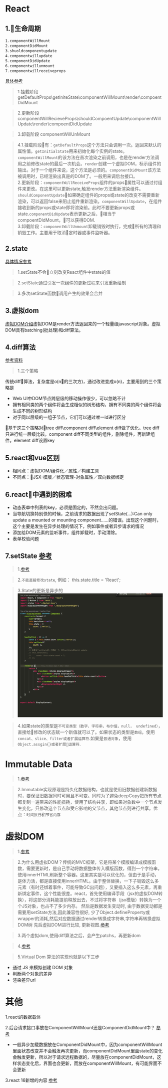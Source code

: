 React
===================
1.生命周期
-----------------------
    1.componentWillMount
    2.componentDidMount
    3.shuoldcomponentupdate
    4.componentwillupdate
    5.componentDidUpdate
    6.componentwillunmount
    7.componentwillreceiveprops

[具体参考](https://segmentfault.com/a/1190000004168886)

>1.挂载阶段
    getDefaultProps\getIniteState\componentWillMount\render\compoentDidMount

>2.更新阶段
    componentWillRecieveProps\shouldCompoentUpdate\componentWillUpdate\render\compoentDidUpdate

>3.卸载阶段
    componentWillUnMount


>4.1.挂载阶段有：`getDefaultProps`这个方法只会调用一次。返回来默认的属性值。`getInitialState`用来初始化每个实例的state。`componentWillMount`的该方法在首次渲染之前调用，也是在render方法调用之前修改state的最后一次机会。`render`创建一个虚拟DOM，标示组件的输出。对于一个组件来说，这个方法是必须的。`componentDidMount`该方法被调用时，已经渲染出真是的DOM了。一般用来调后台接口。   
2.更新阶段：`componentWillReceiveProps`组件的props属性可以通过付组件来更改。在这里可以更新state,触发render方法重新渲染组件。`shouldComponentUpdate`如果确定组件的props或state的改变不需要重新渲染，可以返回false来阻止组件重新渲染。`componentWillUpdate`，在组件接收到新的props或state即将渲染前。此时不要更新props或state.`componentDidUpdate`表示更新之后，相当于compoentDIdMount，可以获得DOM.    
3.卸载阶段：`componentWillUnmount`卸载销毁时执行，完成所有的清理和销毁工作。主要用于取消定时器或事件监听器。

2.state
-----------------------

[具体情况参考](https://juejin.im/post/5a155f906fb9a045284622b4)     
>1.setState不会立刻改变React组件中state的值    

>2.setState通过引发一次组件的更新过程来引发重新绘制   

>3.多次setState函数调用产生的效果会合并



3.虚拟dom
---------------------

[虚拟DOM介绍](http://www.alloyteam.com/2015/10/react-virtual-analysis-of-the-dom/)虚拟DOM是render方法返回来的一个轻量级javascript对象。虚拟DOM具有batching(批处理)和diff算法。

4.diff算法
--------------------------

[参考资料](https://zhuanlan.zhihu.com/p/20346379)

>1.三个策略

传统diff算法，复杂度是o(n的三次方)，通过改进变成o(n)，主要用到的三个策略是    
* Web UI中DOM节点跨层级的移动操作很少，可以忽略不计     
* 拥有相同类的两个组件将会生成相似的树形结构，拥有不同类的两个组件将会生成不同的树形结构     
* 对于同以层级的一组子节点，它们可以通过唯一id进行区分

基于这三个策略对tree diff\component diff\element diff做了优化。tree diff只进行统一层级比较。component diff不同类型的组件，删除组件，再新建组件。element diff设置key

5.react和vue区别
---------------------------
* 相同点：虚拟DOM/组件化／属性／构建工具    
* 不同点：JSX-模版／状态管理-对象属性／双向数据绑定

6.react中遇到的困难
------------------------------
*  动态表单中列表的key，必须是固定的，不然会出问题。    
*  当导航切换特别快的时候，之前请求的数据出现了setState(…):Can only update a mounted or mounting component……的错误。出现这个问题时，这个主要是发生在异步处理的情况下，例如事件或者异步请求的情况     
*  添加给DOM元素的监听事件，组件卸载时，手动清除。     
*  表单校验问题      

7.setState [参考](https://juejin.im/post/5b45c57c51882519790c7441)
------------------------

>1.[参考](https://www.jianshu.com/p/c6257cbef1b1)

>2.`不能直接修改state`, 例如： this.state.title = 'React';

>3.State的更新是异步的![图片](https://github.com/qingzhu1224/learn-react/blob/master/imges/state.png)

>4.如果state的类型是`不可变类型（数字，字符串，布尔值，null， undefined）`，直接给修改的状态赋一个新值就可以了。如果状态的类型是`数组`，使用`concat、slice、filter或者扩展运算符`.如果是`普通对象`，使用`Object.assgin{}或者扩展运算符`.

Immutable Data
===================================

>1.[参考](https://github.com/camsong/blog/issues/3)

>2.Immutable实现原理是持久化数据结构，也就是使用旧数据创建新数据时，要保证旧数据同时可用且不可变。同时为了避免deepCopy把所有节点都复制一遍带来的性能损耗，使用了结构共享，即如果对象数中一个节点发生变化，只修改这个节点和受它影响的父节点，其他节点则进行共享。优点：`时间旅行`和`节省内存`


虚拟DOM
=======================

>1.[参考](https://foio.github.io/virtual-dom/) 

>2.为什么用虚拟DOM？传统的MVC框架，它是将某个模版编译成模版函数，需要更新时，是自己手动将数据整体传入模版函数，得到一个字符串，使用innerHTML刷新整个容器。这里其实是可以优化的，但由于是手动，是体力活，都是直接使用innerHTML。由于整体替换，一下子销毁这么多元素（有时还绑着事件，可能导致GC出问题），又要插入这么多元素，再重新绑定事件，这个性能很差。react，首先使用编译手段（jsx的虚拟DOM转换），将这部分消耗能提前释放出去，不过将字符串（jsx模版）转换为一个个JS对象，也占不了多少内存。 然后是数据发生变动时, 由于数据变动都是需要用setState方法,因此兼容性很好, 少了Object.defineProperty或wrapper的消耗,然后对应数据通过render转换成字符串,字符串再转换虚拟DOM树 先后虚拟DOM进行比较, 更新视图.[参考](https://www.cnblogs.com/rubylouvre/p/5012458.html)

>3.两个虚拟dom,使用diff算法之后，会产生patchs，再更新dom

>4.[参考](https://github.com/KieSun/My-wheels/tree/master/Virtual%20Dom)

>5.Virtual Dom 算法的实现也就是以下三步

* 通过 JS 来模拟创建 DOM 对象
* 判断两个对象的差异
* 渲染差异url

其他
=====================

1.react的数据载体

2.后台请求接口事放在ComponentWillMount还是ComponentDidMount中？ [参考](http://react-china.org/t/react-componentdidmount-componentwillmount/15144/8)

- 一般异步加载数据放在ComponentDidMount中，因为componentWillMount里面状态改变并不会触发再次更新，而componentDidMount里面state的变化会触发更新，所以对于请求远程数据的，尽量放在componentDidMount，这样状态变化后，界面也会更新，而放在componentWillMount，有可能界面不会更新



3.react 16新增的内容 [参考](https://zhuanlan.zhihu.com/p/34604934)


